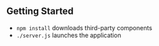 Getting Started
---------------

* `npm install` downloads third-party components
* `./server.js` launches the application
